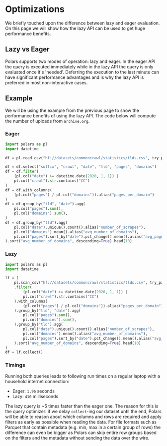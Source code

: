 # Optimizations

We briefly touched upon the difference between lazy and eager evaluation. On this page we will show how the lazy API can be used to get huge performance benefits.

## Lazy vs Eager

Polars supports two modes of operation: lazy and eager. In the eager API the query is executed immediately while in the lazy API the query is only evaluated once it's 'needed'. Deferring the execution to the last minute can have significant performance advantages and is why the lazy API is preferred in most non-interactive cases.

## Example

We will be using the example from the previous page to show the performance benefits of using the lazy API. The code below will compute the number of uploads from `archive.org`.

### Eager

```python
import polars as pl
import datetime

df = pl.read_csv("hf://datasets/commoncrawl/statistics/tlds.csv", try_parse_dates=True)

df = df.select("suffix", "crawl", "date", "tld", "pages", "domains")
df = df.filter(
    (pl.col("date") >= datetime.date(2020, 1, 1)) |
    pl.col("crawl").str.contains("CC")
)
df = df.with_columns(
    (pl.col("pages") / pl.col("domains")).alias("pages_per_domain")
)
df = df.group_by("tld", "date").agg(
    pl.col("pages").sum(),
    pl.col("domains").sum(),
)
df = df.group_by("tld").agg(
    pl.col("date").unique().count().alias("number_of_scrapes"),
    pl.col("domains").mean().alias("avg_number_of_domains"),
    pl.col("pages").sort_by("date").pct_change().mean().alias("avg_page_growth_rate"),
).sort("avg_number_of_domains", descending=True).head(10)
```

### Lazy

```python
import polars as pl
import datetime

lf = (
    pl.scan_csv("hf://datasets/commoncrawl/statistics/tlds.csv", try_parse_dates=True)
    .filter(
        (pl.col("date") >= datetime.date(2020, 1, 1)) |
        pl.col("crawl").str.contains("CC")
    ).with_columns(
        (pl.col("pages") / pl.col("domains")).alias("pages_per_domain")
    ).group_by("tld", "date").agg(
        pl.col("pages").sum(),
        pl.col("domains").sum(),
    ).group_by("tld").agg(
        pl.col("date").unique().count().alias("number_of_scrapes"),
        pl.col("domains").mean().alias("avg_number_of_domains"),
        pl.col("pages").sort_by("date").pct_change().mean().alias("avg_page_growth_rate"),
    ).sort("avg_number_of_domains", descending=True).head(10)
)
df = lf.collect()
```

### Timings

Running both queries leads to following run times on a regular laptop with a household internet connection:

- Eager: `1.96` seconds
- Lazy: `410` milliseconds

The lazy query is ~5 times faster than the eager one. The reason for this is the query optimizer: if we delay `collect`-ing our dataset until the end, Polars will be able to reason about which columns and rows are required and apply filters as early as possible when reading the data. For file formats such as Parquet that contain metadata (e.g. min, max in a certain group of rows) the difference can even be bigger as Polars can skip entire row groups based on the filters and the metadata without sending the data over the wire.
